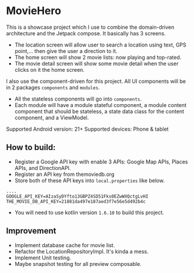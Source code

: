 # MovieHero

This is a showcase project which I use to combine the domain-driven architecture and the Jetpack compose. It basically has 3 screens.
+ The location screen will allow user to search a location using text, GPS point,... then give the user a direction to it.
+ The home screen will show 2 movie lists: now playing and top-rated.
+ The movie detail screen will show some movie detail when the user clicks on it the home screen.

I also use the component-driven for this project. All UI components will be in 2 packages `components` and `modules`.
+ All the stateless components will go into `components`.
+ Each module will have a module stateful component, a module content component that should be stateless, a state data class for the content component, and a ViewModel.

Supported Android version: 21+
Supported devices: Phone & tablet

## How to build:
+ Register a Google API key with enable 3 APIs: Google Map APIs, Places APIs, and DirectionAPI.
+ Register an API key from themoviedb.org
+ Store both of these API keys into `local.properties` like below.
```
....
GOOGLE_API_KEY=AIzaSyDYfto13GBPZ4SD51Fks0EZwWXQctgLvHI
THE_MOVIE_DB_API_KEY=21881da497e187aed3f7e56e5d492b4c
```
+ You will need to use kotlin version `1.6.10` to build this project.

## Improvement
+ Implement database cache for movie list.
+ Refactor the LocationRepositoryImpl. It's kinda a mess.
+ Implement Unit testing.
+ Maybe snapshot testing for all preview composable.

